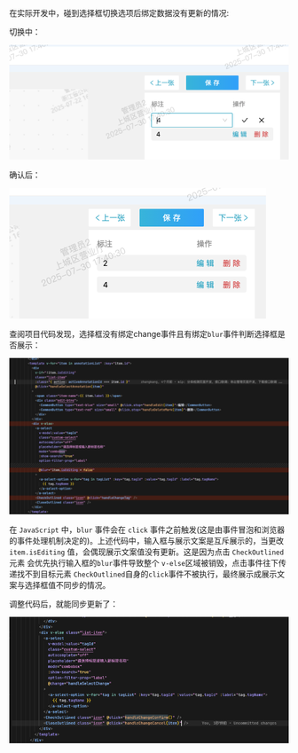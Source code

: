 在实际开发中，碰到选择框切换选项后绑定数据没有更新的情况:

切换中：

![alt text](./images/image.png)

确认后：

![alt text](./images/image-1.png)

查阅项目代码发现，选择框没有绑定change事件且有绑定`blur`事件判断选择框是否展示：

![alt text](./images/image-2.png)

在 `JavaScript` 中，`blur` 事件会在 `click` 事件之前触发(这是由事件冒泡和浏览器的事件处理机制决定的)。上述代码中，输入框与展示文案是互斥展示的，当更改 `item.isEditing` 值，会偶现展示文案值没有更新。这是因为点击 `CheckOutlined` 元素 会优先执行输入框的`blur`事件导致整个 `v-else`区域被销毁，点击事件往下传递找不到目标元素 `CheckOutlined`自身的`click`事件不被执行，最终展示成展示文案与选择框值不同步的情况。

调整代码后，就能同步更新了：

![alt text](./images/image-3.png)